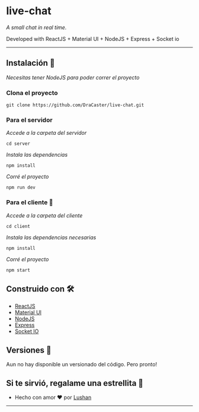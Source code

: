 # live-chat
_A small chat in real time._

Developed with ReactJS + Material UI + NodeJS + Express + Socket io

---

## Instalación 🔧

_Necesitas tener NodeJS para poder correr el proyecto_

### Clona el proyecto

```
git clone https://github.com/DraCaster/live-chat.git
```

### Para el servidor

_Accede a la carpeta del servidor_

```
cd server
```
_Instala las dependencias_
```
npm install
```
_Corré el proyecto_
```
npm run dev
```

### Para el cliente :busts_in_silhouette:

_Accede a la carpeta del cliente_
```
cd client
```
_Instala las dependencias necesarias_
```
npm install
```
_Corré el proyecto_
```
npm start
```


## Construido con 🛠️

* [ReactJS](https://es.reactjs.org) 
* [Material UI](https://material-ui.com)
* [NodeJS](https://nodejs.org/en/)
* [Express](https://expressjs.com/es/)
* [Socket IO](https://socket.io)


## Versiones 📌

Aun no hay disponible un versionado del código. Pero pronto!


## Si te sirvió, regalame una estrellita 🎁

* Hecho con amor ❤️ por [Lushan](https://github.com/DraCaster)

---
